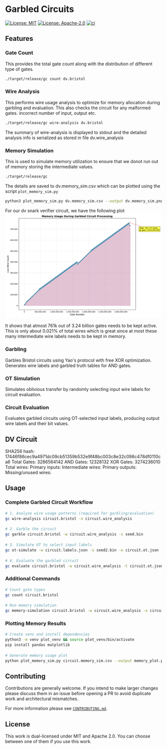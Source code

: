 # Garbled Circuits

[![License: MIT](https://img.shields.io/badge/License-MIT-blue.svg)](https://opensource.org/licenses/MIT)
[![License: Apache-2.0](https://img.shields.io/badge/License-Apache-blue.svg)](https://opensource.org/licenses/apache-2-0)
[![ci](https://github.com/alpenlabs/rust-template/actions/workflows/lint.yml/badge.svg?event=push)](https://github.com/alpenlabs/garbled-circuits/actions)

## Features

### Gate Count

  This provides the total gate count along with the distribution of different type of gates.

  ```bash
  ./target/release/gc count dv.bristol
  ```

### Wire Analysis

  This performs wire usage analysis to optimize for memory allocation during garbling and evaluation. This also checks the circuit for any malformed gates. incorrect number of input, output etc.
  
  ```bash
  ./target/release/gc wire-analysis dv.bristol
  ```

  The summary of wire-analysis is displayed to stdout and the detailed analysis info is serialized as stored in file dv.wire_analysis

### Memory Simulation

  This is used to simulate memory utilization to ensure that we donot run out of memory storing the intermediate values.

  ```bash
  ./target/release/gc 
  ```

  The details are saved to dv.memory_sim.csv which can be plotted using the script `plot_memory_sim.py`

  ```bash
  python3 plot_memory_sim.py dv.memory_sim.csv --output dv.memory_sim.png
  ```

For our dv snark verifier circuit, we have the following plot
![alt text](images/dv-memory-sim.png)

It shows that atmost 761k out of 3.24 billion gates needs to be kept active. This is only about 0.021% of total wires which is great since at most these many intermediate wire labels needs to be kept in memory.

### Garbling

  Garbles Bristol circuits using Yao's protocol with free XOR optimization. Generates wire labels and garbled truth tables for AND gates.

### OT Simulation

  Simulates oblivious transfer by randomly selecting input wire labels for circuit evaluation.

### Circuit Evaluation

  Evaluates garbled circuits using OT-selected input labels, producing output wire labels and their bit values.

## DV Circuit

SHA256 hash: 17446f86cec9a4971dc09cb51359b532e9f48bc003c8e32c098c478df0110ca6
Total Gates: 3286564142
AND Gates: 12328132
XOR Gates: 3274236010
Total wires: 
Primary inputs: 
Intermediate wires: 
Primary outputs: 
Missing/unused wires: 

## Usage

### Complete Garbled Circuit Workflow

```bash
# 1. Analyze wire usage patterns (required for garbling/evaluation)
gc wire-analysis circuit.bristol -o circuit.wire_analysis

# 2. Garble the circuit
gc garble circuit.bristol -w circuit.wire_analysis -s seed.bin

# 3. Simulate OT to select input labels  
gc ot-simulate -w circuit.labels.json -s seed2.bin -o circuit.ot.json

# 4. Evaluate the garbled circuit
gc evaluate circuit.bristol -w circuit.wire_analysis -t circuit.ot.json -g circuit.garbled -o circuit.eval.json
```

### Additional Commands

```bash
# Count gate types
gc count circuit.bristol

# Run memory simulation
gc memory-simulation circuit.bristol -w circuit.wire_analysis -o circuit.memory_sim.csv
```

### Plotting Memory Results

```bash
# Create venv and install dependencies
python3 -m venv plot_venv && source plot_venv/bin/activate
pip install pandas matplotlib

# Generate memory usage plot
python plot_memory_sim.py circuit.memory_sim.csv --output memory_plot.png
```

## Contributing

Contributions are generally welcome.
If you intend to make larger changes please discuss them in an issue
before opening a PR to avoid duplicate work and architectural mismatches.

For more information please see [`CONTRIBUTING.md`](/CONTRIBUTING.md).

## License

This work is dual-licensed under MIT and Apache 2.0.
You can choose between one of them if you use this work.
